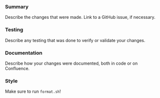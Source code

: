 ### Summary
Describe the changes that were made. Link to a GitHub issue, if necessary.

### Testing
Describe any testing that was done to verify or validate your changes.

### Documentation
Describe how your changes were documented, both in code or on Confluence.

### Style
Make sure to run ```format.sh```!
